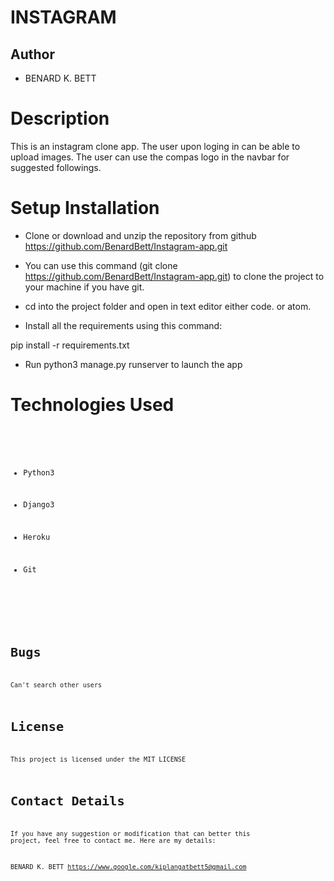# INSTAGRAM

## Author
- BENARD K. BETT

# Description
This is an instagram clone app. The user upon loging in can be able to upload images. The user can use the compas logo in the navbar for suggested followings.


# Setup Installation
- Clone or download and unzip the repository from github https://github.com/BenardBett/Instagram-app.git

- You can use this command (git clone https://github.com/BenardBett/Instagram-app.git) to clone the project to your machine if you have git.

- cd into the project folder and open in text editor either code. or atom.

- Install all the requirements using this command:

pip install -r requirements.txt
- Run python3 manage.py runserver to launch the app

# Technologies Used
<precode>
<code>

- Python3

- Django3

- Heroku

- Git
<code>
<precode>

# Bugs
Can't search other users



# License
This project is licensed under the MIT LICENSE

# Contact Details
If you have any suggestion or modification that can better this project, feel free to contact me. Here are my details:

BENARD K. BETT 
https://www.google.com/kiplangatbett5@gmail.com

